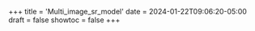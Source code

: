 +++
title = 'Multi_image_sr_model'
date = 2024-01-22T09:06:20-05:00
draft = false
showtoc = false
+++
